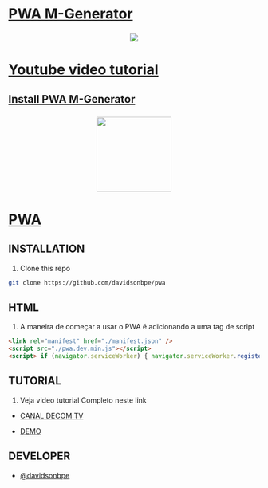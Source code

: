 # [PWA M-Generator](#)

### <p align="center"><img src="slide-image.jpg"></p>


# [Youtube video tutorial](https://www.youtube.com/watch?v=HyrPDwM9rsg)

## [Install PWA M-Generator][]

[Install PWA M-Generator]: https://dav7pwa.web.app/


### <p align="center"><img width="150px" height="150px" src="icon.png"></p>

# [PWA](#)

## INSTALLATION

1. Clone this repo

  ```bash
  git clone https://github.com/davidsonbpe/pwa
  ```


## HTML

1. A maneira de começar a usar o PWA é adicionando a uma tag de script

  ```html
  <link rel="manifest" href="./manifest.json" />
  <script src="./pwa.dev.min.js"></script>
  <script> if (navigator.serviceWorker) { navigator.serviceWorker.register ('./sw.js') } </script>
  ```

## TUTORIAL

1. Veja video tutorial Completo neste link

* [CANAL DECOM TV](https://www.youtube.com/channel/UCHqvw9v2Fp6o006lUskoigg/)

* [DEMO](https://davidsonbpe.github.io/)

## DEVELOPER

* [@davidsonbpe](https://github.com/davidsonbpe)

